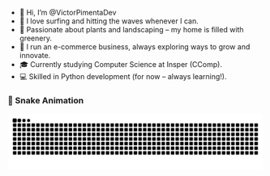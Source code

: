- 👋 Hi, I’m @VictorPimentaDev
- 🌊 I love surfing and hitting the waves whenever I can.
- 🌱 Passionate about plants and landscaping – my home is filled with greenery.
- 🛒 I run an e-commerce business, always exploring ways to grow and innovate.
- 🎓 Currently studying Computer Science at Insper (CComp).
- 💻 Skilled in Python development (for now – always learning!).

<!---
VictorPimentaDev/VictorPimentaDev is a ✨ special ✨ repository because its `README.md` (this file) appears on your GitHub profile.
You can click the Preview link to take a look at your changes.
--->
### 🐍 Snake Animation

<div align="center">

<picture>
  <source media="(prefers-color-scheme: dark)" srcset="https://raw.githubusercontent.com/VictorPimentaDev/VictorPimentaDev/output/github-contribution-grid-snake-dark.svg">
  <source media="(prefers-color-scheme: light)" srcset="https://raw.githubusercontent.com/VictorPimentaDev/VictorPimentaDev/output/github-contribution-grid-snake.svg">
  <img alt="github contribution grid snake animation" src="https://raw.githubusercontent.com/VictorPimentaDev/VictorPimentaDev/output/github-contribution-grid-snake.svg">
</picture>

</div>
